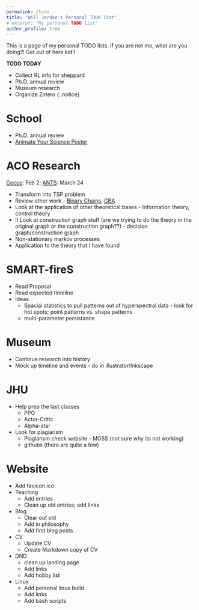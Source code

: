 ```yaml
---
permalink: /todo
title: "Will Jardee's Personal TODO list"
# excerpt: "My personal TODO list"
author_profile: true
---
```


This is a page of my personal TODO lists. If you are not me, what are you doing?! Get out of here kid!!

**TODO TODAY**
- Collect RL info for sheppard
- Ph.D. annual review
- Museum research
- Organize Zotero
{:.notice}

# School
- Ph.D. annual review
- [Animate Your Science Poster](https://www.animateyour.science/scientific-poster-design-course)

# ACO Research
[Gecco](https://gecco-2024.sigevo.org/Important-Dates): Feb 2; [ANTS](https://www.uni-konstanz.de/ants-2024/#conference): March 24
- Transform into TSP problem
- Review other work - [Binary Chains](https://link.springer.com/article/10.1007/s11721-012-0074-3), [GBA](https://www.sciencedirect.com/science/article/abs/pii/S0167739X00000443)
- Look at the application of other theoretical bases - Information theory, control theory
- !! Look at construction graph stuff (are we trying to do the theory in the original graph or the construction graph??) - decision graph/construction graph 
- Non-stationary markov processes 
- Application fo the theory that I have found

# SMART-fireS
-  Read Proposal
-  Read expected timeline
-  Ideas
   -  Spacial statistics to pull patterns out of hyperspectral data - look for hot spots; point patterns vs. shape patterns
   -  multi-parameter persistance

# Museum
- Continue research into history
- Mock up timeline and events - do in illustrator/Inkscape

# JHU
- Help prep the last classes
  - PPO
  - Actor-Critic
  - Alpha-star
- Look for plagiarism
  - Plagiarism check website - MOSS (not sure why its not working)
  - githubs (there are quite a few)

# Website
- Add favicon.ico
- Teaching 
  - Add entries
  - Clean up old entries; add links
- Blog
  - Clear out old
  - Add in philosophy
  - Add first blog posts
- CV
  - Update CV
  - Create Markdown copy of CV
- DND
  - clean up landing page
  - Add links
  - Add hobby list
- Linux
  - Add personal linux build
  - Add links
  - Add bash scripts
